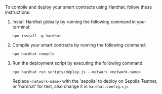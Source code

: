 To compile and deploy your smart contracts using Hardhat, follow these instructions:

1. Install Hardhat globally by running the following command in your terminal:
    ```
    npm install -g hardhat
    ```

2. Compile your smart contracts by running the following command:
    ```
    npx hardhat compile
    ```
3. Run the deployment script by executing the following command:
    ```
    npx hardhat run scripts/deploy.js --network <network-name>
    ```
    Replace `<network-name>` with the 'sepolia' to deploy on Sepolia Testnet, or 'hardhat' for test, also change it in `hardhat.config.cjs`

